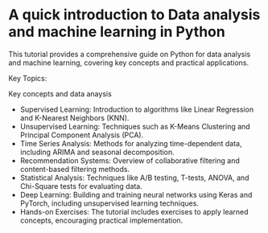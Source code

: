 # A quick introduction to Data analysis and machine learning in Python 

This tutorial provides a comprehensive guide on Python for data analysis and machine learning, covering key concepts and practical applications.

Key Topics:

Key concepts and data anaysis 
* Supervised Learning: Introduction to algorithms like Linear Regression and K-Nearest Neighbors (KNN).
* Unsupervised Learning: Techniques such as K-Means Clustering and Principal Component Analysis (PCA).
* Time Series Analysis: Methods for analyzing time-dependent data, including ARIMA and seasonal decomposition.
* Recommendation Systems: Overview of collaborative filtering and content-based filtering methods.
* Statistical Analysis: Techniques like A/B testing, T-tests, ANOVA, and Chi-Square tests for evaluating data.
* Deep Learning: Building and training neural networks using Keras and PyTorch, including unsupervised learning techniques.
* Hands-on Exercises: The tutorial includes exercises to apply learned concepts, encouraging practical implementation.

